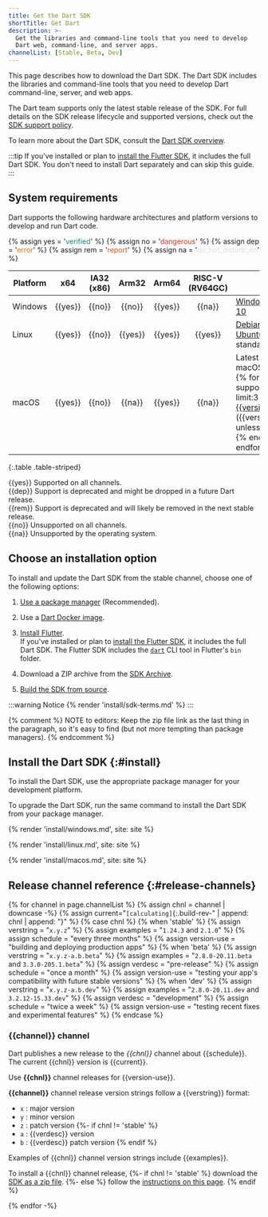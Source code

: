 ```yaml
---
title: Get the Dart SDK
shortTitle: Get Dart
description: >-
  Get the libraries and command-line tools that you need to develop
  Dart web, command-line, and server apps.
channelList: [Stable, Beta, Dev]
---
```


This page describes how to download the Dart SDK.
The Dart SDK includes the libraries and command-line tools that
you need to develop Dart command-line, server, and web apps.

The Dart team supports only the latest stable release of the SDK.
For full details on the SDK release lifecycle and supported versions,
check out the [SDK support policy](/tools/sdk#support-policy).

To learn more about the Dart SDK, consult the [Dart SDK overview](/tools/sdk).

:::tip
If you've installed or plan to [install the Flutter SDK][install-flutter], it
includes the full Dart SDK. You don't need to install Dart separately and can skip this guide.
:::

## System requirements

Dart supports the following hardware architectures and platform versions
to develop and run Dart code.

{% assign yes = '<span class="material-symbols system-support" style="color: #158477" aria-label="Supported" title="Supported">verified</span>' %}
{% assign no = '<span class="material-symbols system-support" style="color: #D43324" aria-label="Not supported" title="Not supported">dangerous</span>' %}
{% assign dep = '<span class="material-symbols system-support" style="color: #EF6C00" aria-label="Deprecated" title="Deprecated">error</span>' %}
{% assign rem = '<span class="material-symbols system-support" style="color: #E25012" aria-label="Final deprecation" title="Final deprecation">report</span>' %}
{% assign na = '<span class="material-symbols system-support" style="color: #DADCE0" aria-label="Does not exist" title="Does not exist">do_not_disturb_on</span>' %}

| Platform |   x64   | IA32 (x86) |  Arm32  |  Arm64  | RISC-V (RV64GC) | OS Versions                                                                                                                                                                                                  |
|----------|:-------:|:----------:|:-------:|:-------:|:---------------:|--------------------------------------------------------------------------------------------------------------------------------------------------------------------------------------------------------------|
| Windows  | {{yes}} |   {{no}}   | {{no}}  | {{yes}} |     {{na}}      | [Windows 11][], [Windows 10][]                                                                                                                                                                               |
| Linux    | {{yes}} |   {{no}}   | {{yes}} | {{yes}} |     {{yes}}     | [Debian stable][],<br>[Ubuntu LTS][] under standard support                                                                                                                                                  |
| macOS    | {{yes}} |   {{no}}   | {{na}}  | {{yes}} |     {{na}}      | Latest three versions of macOS:<br>{% for version in supportedMacosVersions limit:3 %}[{{version.codename}}]({{version.link}}) ({{version.cycle}}){%- unless forloop.last -%}, {% endunless -%} {% endfor %} |

{:.table .table-striped}

{{yes}} Supported on all channels.<br>
{{dep}} Support is deprecated and might be dropped in a future Dart release.<br>
{{rem}} Support is deprecated and will likely be removed in the next stable release.<br>
{{no}} Unsupported on all channels.<br>
{{na}} Unsupported by the operating system.<br>

[Windows 10]: https://www.microsoft.com/en-us/software-download/windows10
[Windows 11]: https://www.microsoft.com/en-us/software-download/windows11
[Debian stable]: https://www.debian.org/releases
[Ubuntu LTS]: https://wiki.ubuntu.com/Releases

## Choose an installation option

To install and update the Dart SDK from the stable channel,
choose one of the following options:

1. [Use a package manager](#install) (Recommended).

1. Use a [Dart Docker image][dart-docker].

1. [Install Flutter][install-flutter].  
   If you've installed or plan to [install the Flutter SDK][install-flutter],
   it includes the full Dart SDK. The Flutter SDK includes the
   [`dart`](/tools/dart-tool) CLI tool in Flutter's `bin` folder.

1. Download a ZIP archive from the [SDK Archive](/get-dart/archive).

1. [Build the SDK from source][build-source].

:::warning Notice
{% render 'install/sdk-terms.md' %}
:::

{% comment %}
NOTE to editors: Keep the zip file link as the last thing in the paragraph,
so it's easy to find (but not more tempting than package managers).
{% endcomment %}

## Install the Dart SDK {:#install}

To install the Dart SDK,
use the appropriate package manager for your development platform.

To upgrade the Dart SDK,
run the same command to install the Dart SDK from your package manager.

<Tabs key="dev-os" wrapped="true">
  <Tab name="Windows">

  {% render 'install/windows.md', site: site %}

  </Tab>
  <Tab name="Linux">

  {% render 'install/linux.md', site: site %}

  </Tab>
  <Tab name="macOS">

  {% render 'install/macos.md', site: site %}

  </Tab>
</Tabs>

## Release channel reference {:#release-channels}

{% for channel in page.channelList %}
{% assign chnl = channel | downcase -%}
{% assign current="`[calculating]`{:.build-rev-" | append: chnl | append: "}" %}
{% case chnl %}
{% when 'stable' %}
{% assign verstring = "`x.y.z`" %}
{% assign examples = "`1.24.3` and `2.1.0`" %}
{% assign schedule = "every three months" %}
{% assign version-use = "building and deploying production apps" %}
{% when 'beta' %}
{% assign verstring = "`x.y.z-a.b.beta`" %}
{% assign examples = "`2.8.0-20.11.beta` and `3.3.0-205.1.beta`" %}
{% assign verdesc = "pre-release" %}
{% assign schedule = "once a month" %}
{% assign version-use = "testing your app's compatibility with future stable versions" %}
{% when 'dev' %}
{% assign verstring = "`x.y.z-a.b.dev`" %}
{% assign examples = "`2.8.0-20.11.dev` and `3.2.12-15.33.dev`" %}
{% assign verdesc = "development" %}
{% assign schedule = "twice a week" %}
{% assign version-use = "testing recent fixes and experimental features" %}
{% endcase %}

### {{channel}} channel

Dart publishes a new release to the *{{chnl}}* channel about {{schedule}}.
The current {{chnl}} version is {{current}}.

Use **{{chnl}}** channel releases for {{version-use}}.

**{{channel}}** channel release version strings follow a {{verstring}} format:

* `x` : major version
* `y` : minor version
* `z` : patch version
{%- if chnl != 'stable' %}
* `a` : {{verdesc}} version
* `b` : {{verdesc}} patch version
{% endif %}

Examples of {{chnl}} channel version strings include {{examples}}.

To install a {{chnl}} channel release,
{%- if chnl != 'stable' %}
download the [SDK as a zip file][dl-sdk].
{%- else %}
follow the [instructions on this page](#install).
{% endif %}

{% endfor -%}

[build-source]: {{site.repo.dart.sdk}}/wiki/Building
[dart-docker]: https://hub.docker.com/_/dart
[dl-sdk]: /get-dart/archive
[install-flutter]: {{site.flutter-docs}}/get-started/install
